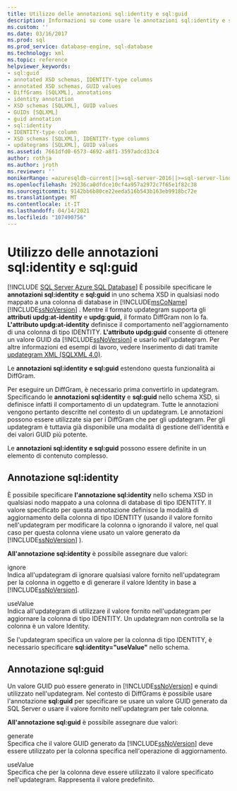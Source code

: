 ```yaml
---
title: Utilizzo delle annotazioni sql:identity e sql:guid
description: Informazioni su come usare le annotazioni sql:identity e sql:guid in uno schema XSD per definire il comportamento di un updategram XML.
ms.custom: ''
ms.date: 03/16/2017
ms.prod: sql
ms.prod_service: database-engine, sql-database
ms.technology: xml
ms.topic: reference
helpviewer_keywords:
- sql:guid
- annotated XSD schemas, IDENTITY-type columns
- annotated XSD schemas, GUID values
- DiffGrams [SQLXML], annotations
- identity annotation
- XSD schemas [SQLXML], GUID values
- GUIDs [SQLXML]
- guid annotation
- sql:identity
- IDENTITY-type column
- XSD schemas [SQLXML], IDENTITY-type columns
- updategrams [SQLXML], GUID values
ms.assetid: 7661dfd0-6573-4692-a8f1-3597adcd33c4
author: rothja
ms.author: jroth
ms.reviewer: ''
monikerRange: =azuresqldb-current||>=sql-server-2016||>=sql-server-linux-2017||=azuresqldb-mi-current
ms.openlocfilehash: 29236ca0dfdce10cf4a957a2972c7f65e1f82c38
ms.sourcegitcommit: 9142bb6b80ce22eeda516b543b163eb9918bc72e
ms.translationtype: MT
ms.contentlocale: it-IT
ms.lasthandoff: 04/14/2021
ms.locfileid: "107490756"
---
```

# <a name="using-the-sqlidentity-and-sqlguid-annotations"></a>Utilizzo delle annotazioni sql:identity e sql:guid
[!INCLUDE [SQL Server Azure SQL Database](../../includes/applies-to-version/sql-asdb.md)]
  È possibile specificare le **annotazioni sql:identity** e **sql:guid** in uno schema XSD in qualsiasi nodo mappato a una colonna di database in [!INCLUDE[msCoName](../../includes/msconame-md.md)] [!INCLUDE[ssNoVersion](../../includes/ssnoversion-md.md)] . Mentre il formato updategram supporta gli **attributi updg:at-identity** e **updg:guid,** il formato DiffGram non lo fa. **L'attributo updg:at-identity** definisce il comportamento nell'aggiornamento di una colonna di tipo IDENTITY. **L'attributo updg:guid** consente di ottenere un valore GUID da [!INCLUDE[ssNoVersion](../../includes/ssnoversion-md.md)] e usarlo nell'updategram. Per altre informazioni ed esempi di lavoro, vedere Inserimento di dati tramite [updategram XML &#40;SQLXML 4.0&#41;](../../relational-databases/sqlxml-annotated-xsd-schemas-xpath-queries/updategrams/inserting-data-using-xml-updategrams-sqlxml-4-0.md).  
  
 Le **annotazioni sql:identity** **e sql:guid** estendono questa funzionalità ai DiffGram.  
  
 Per eseguire un DiffGram, è necessario prima convertirlo in updategram. Specificando le **annotazioni sql:identity** e **sql:guid** nello schema XSD, si definisce infatti il comportamento di un updategram. Tutte le annotazioni vengono pertanto descritte nel contesto di un updategram. Le annotazioni possono essere utilizzate sia per i DiffGram che per gli updategram. Per gli updategram è tuttavia già disponibile una modalità di gestione dell'identità e dei valori GUID più potente.  
  
 Le **annotazioni sql:identity** **e sql:guid** possono essere definite in un elemento di contenuto complesso.  
  
## <a name="sqlidentity-annotation"></a>Annotazione sql:identity  
 È possibile specificare **l'annotazione sql:identity** nello schema XSD in qualsiasi nodo mappato a una colonna di database di tipo IDENTITY. Il valore specificato per questa annotazione definisce la modalità di aggiornamento della colonna di tipo IDENTITY (usando il valore fornito nell'updategram per modificare la colonna o ignorando il valore, nel qual caso per questa colonna viene usato un valore generato da [!INCLUDE[ssNoVersion](../../includes/ssnoversion-md.md)] ).  
  
 **All'annotazione sql:identity** è possibile assegnare due valori:  
  
 ignore  
 Indica all'updategram di ignorare qualsiasi valore fornito nell'updategram per la colonna in oggetto e di generare il valore Identity in base a [!INCLUDE[ssNoVersion](../../includes/ssnoversion-md.md)].  
  
 useValue  
 Indica all'updategram di utilizzare il valore fornito nell'updategram per aggiornare la colonna di tipo IDENTITY. Un updategram non controlla se la colonna è un valore Identity.  
  
 Se l'updategram specifica un valore per la colonna di tipo IDENTITY, è necessario specificare **sql:identity="useValue"** nello schema.  
  
## <a name="sqlguid-annotation"></a>Annotazione sql:guid  
 Un valore GUID può essere generato in [!INCLUDE[ssNoVersion](../../includes/ssnoversion-md.md)] e quindi utilizzato nell'updategram. Nel contesto di DiffGrams è possibile usare l'annotazione **sql:guid** per specificare se usare un valore GUID generato da SQL Server o usare il valore fornito nell'updategram per tale colonna.  
  
 **All'annotazione sql:guid** è possibile assegnare due valori:  
  
 generate  
 Specifica che il valore GUID generato da [!INCLUDE[ssNoVersion](../../includes/ssnoversion-md.md)] deve essere utilizzato per la colonna specifica nell'operazione di aggiornamento.  
  
 useValue  
 Specifica che per la colonna deve essere utilizzato il valore specificato nell'updategram. Rappresenta il valore predefinito.  
  
  
